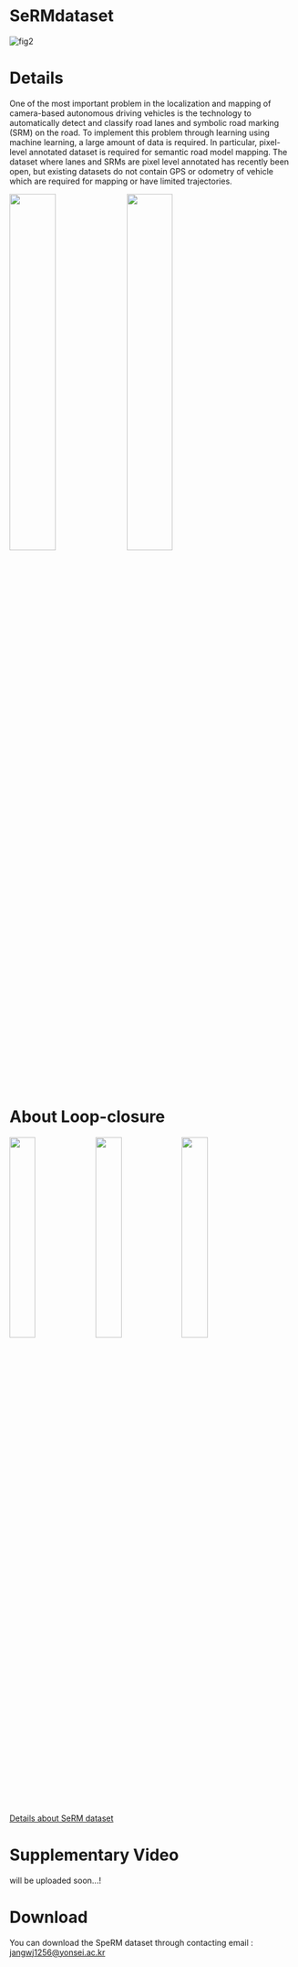 # SeRMdataset
![fig2](https://user-images.githubusercontent.com/64125124/79951808-5992e400-84b4-11ea-9ab3-7dd37d3266c0.png)

# Details 

One of the most important problem in the localization and mapping of camera-based autonomous driving vehicles is the technology to automatically detect and classify road lanes and symbolic road marking (SRM) on the road. To implement this problem through learning using machine learning, a large
amount of data is required. In particular, pixel-level annotated dataset is required for semantic road model mapping. The dataset where lanes and SRMs are pixel level annotated has
recently been open, but existing datasets do not contain GPS or odometry of vehicle which are required for mapping or have limited trajectories.

<img src="https://user-images.githubusercontent.com/64125124/79951811-5a2b7a80-84b4-11ea-9452-26cb8b49d164.png" width="40%"> <img src="https://user-images.githubusercontent.com/64125124/79951804-5861b700-84b4-11ea-8aa0-07a1b3e96927.png" width="40%">

# About Loop-closure

<img src="https://user-images.githubusercontent.com/64125124/79951851-6ca5b400-84b4-11ea-8c01-82e5a9c30e0c.png" width="30%"><img src="https://user-images.githubusercontent.com/64125124/79951854-6e6f7780-84b4-11ea-8280-522cd1ca1dd7.png" width="30%"><img src="https://user-images.githubusercontent.com/64125124/79951857-6f080e00-84b4-11ea-891b-0f4199295ecf.png" width="30%">

[ Details about SeRM dataset ](http://cilab.yonsei.ac.kr/datasetSeRM)



# Supplementary Video

will be uploaded soon...!


# Download
You can download the SpeRM dataset through contacting
email : <jangwj1256@yonsei.ac.kr>

